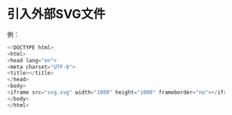 # 引入外部SVG文件

例：

```javascript
<!DOCTYPE html>
<html>
<head lang="en">
<meta charset="UTF-8">
<title></title>
</head>
<body>
<iframe src="svg.svg" width="1000" height="1000" frameborder="no"></iframe>
</body>
</html>
```